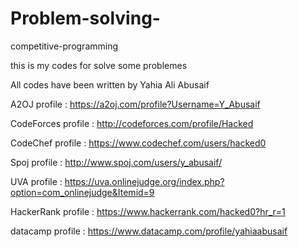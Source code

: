 # Problem-solving-
competitive-programming 

this is my codes for solve some problemes

All codes have been written by Yahia Ali Abusaif

A2OJ profile : https://a2oj.com/profile?Username=Y_Abusaif

CodeForces profile : http://codeforces.com/profile/Hacked

CodeChef profile : https://www.codechef.com/users/hacked0

Spoj profile : http://www.spoj.com/users/y_abusaif/

UVA profile : https://uva.onlinejudge.org/index.php?option=com_onlinejudge&Itemid=9

HackerRank profile : https://www.hackerrank.com/hacked0?hr_r=1

datacamp profile : https://www.datacamp.com/profile/yahiaabusaif
